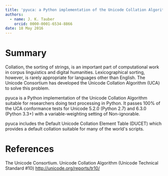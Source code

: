 ```yaml
---
title: 'pyuca: a Python implementation of the Unicode Collation Algorithm'
authors:
  - name: J. K. Tauber
    orcid: 0000-0001-6534-8866
date: 18 May 2016
---
```


# Summary

Collation, the sorting of strings, is an important part of computational work
in corpus linguistics and digital humanities. Lexicographical sorting, however,
is rarely appropriate for languages other than English. The Unicode Consortium
has developed the Unicode Collation Algorithm (UCA) to solve this problem.

pyuca is a Python implementation of the Unicode Collation Algorithm suitable
for researchers doing text processing in Python. It passes 100% of the UCA
conformance tests for Unicode 5.2.0 (Python 2.7) and 6.3.0 (Python 3.3+) with a variable-weighting setting of Non-ignorable.

pyuca includes the Default Unicode Collation Element Table (DUCET) which
provides a default collation suitable for many of the world's scripts.

# References

The Unicode Consortium. Unicode Collation Algorithm (Unicode Technical Standard
    #10) http://unicode.org/reports/tr10/
